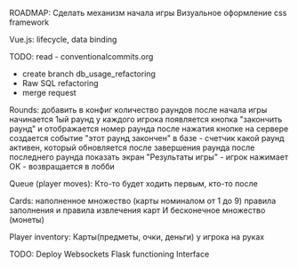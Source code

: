 ROADMAP:
Сделать механизм начала игры
Визуальное оформление
    css framework

Vue.js: lifecycle, data binding


TODO:
read - conventionalcommits.org
- create branch db_usage_refactoring
- Raw SQL refactoring
- merge request

Rounds:
добавить в конфиг количество раундов
после начала игры начинается 1ый раунд
у каждого игрока появляется кнопка "закончить раунд" и отображается номер раунда
после нажатия кнопке на сервере создается событие "этот раунд закончен"
в базе - счетчик какой раунд активен, который обновляется после завершения раунда
после последнего раунда показать экран "Результаты игры" - игрок нажимает ОК - возвращается в лобби

Queue (player moves):
Кто-то будет ходить первым, кто-то после

Cards:
наполненное множество (карты номиналом от 1 до 9)
правила заполнения и правила извлечения карт
И
бесконечное множество (монеты)


Player inventory:
Карты(предметы, очки, деньги) у игрока на руках

TODO:
Deploy
Websockets Flask functioning
Interface 


